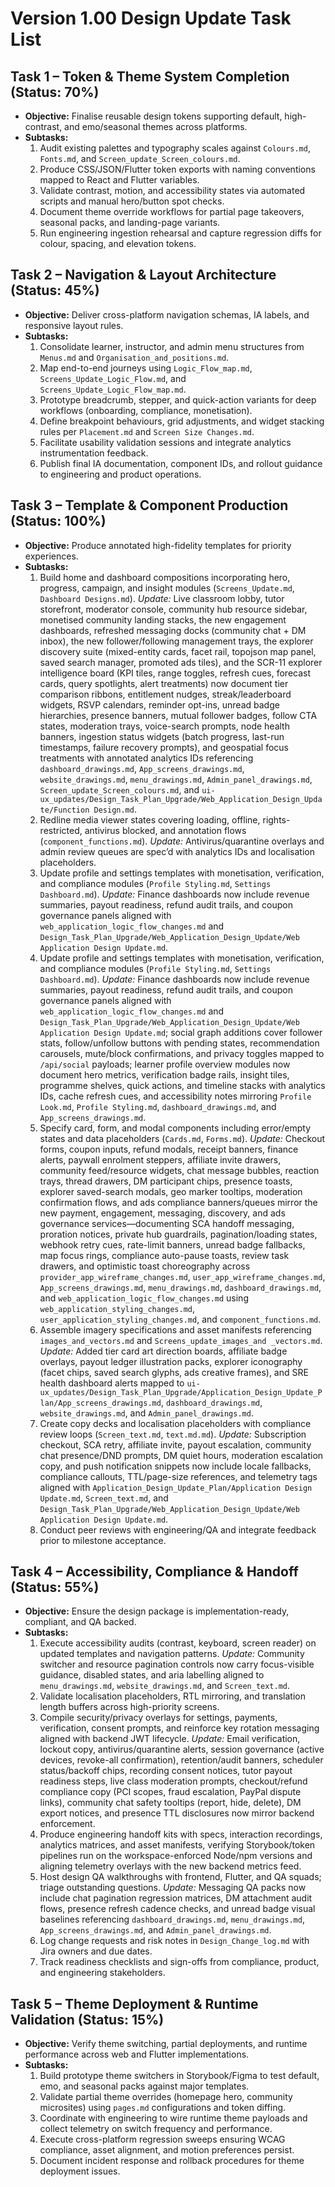 # Version 1.00 Design Update Task List

## Task 1 – Token & Theme System Completion (Status: 70%)
- **Objective:** Finalise reusable design tokens supporting default, high-contrast, and emo/seasonal themes across platforms.
- **Subtasks:**
  1. Audit existing palettes and typography scales against `Colours.md`, `Fonts.md`, and `Screen_update_Screen_colours.md`.
  2. Produce CSS/JSON/Flutter token exports with naming conventions mapped to React and Flutter variables.
  3. Validate contrast, motion, and accessibility states via automated scripts and manual hero/button spot checks.
  4. Document theme override workflows for partial page takeovers, seasonal packs, and landing-page variants.
  5. Run engineering ingestion rehearsal and capture regression diffs for colour, spacing, and elevation tokens.

## Task 2 – Navigation & Layout Architecture (Status: 45%)
- **Objective:** Deliver cross-platform navigation schemas, IA labels, and responsive layout rules.
- **Subtasks:**
  1. Consolidate learner, instructor, and admin menu structures from `Menus.md` and `Organisation_and_positions.md`.
  2. Map end-to-end journeys using `Logic_Flow_map.md`, `Screens_Update_Logic_Flow.md`, and `Screens_Update_Logic_Flow_map.md`.
  3. Prototype breadcrumb, stepper, and quick-action variants for deep workflows (onboarding, compliance, monetisation).
  4. Define breakpoint behaviours, grid adjustments, and widget stacking rules per `Placement.md` and `Screen Size Changes.md`.
  5. Facilitate usability validation sessions and integrate analytics instrumentation feedback.
  6. Publish final IA documentation, component IDs, and rollout guidance to engineering and product operations.

## Task 3 – Template & Component Production (Status: 100%)
- **Objective:** Produce annotated high-fidelity templates for priority experiences.
- **Subtasks:**
  1. Build home and dashboard compositions incorporating hero, progress, campaign, and insight modules (`Screens_Update.md`, `Dashboard Designs.md`). _Update:_ Live classroom lobby, tutor storefront, moderator console, community hub resource sidebar, monetised community landing stacks, the new engagement dashboards, refreshed messaging docks (community chat + DM inbox), the new follower/following management trays, the explorer discovery suite (mixed-entity cards, facet rail, topojson map panel, saved search manager, promoted ads tiles), and the SCR-11 explorer intelligence board (KPI tiles, range toggles, refresh cues, forecast cards, query spotlights, alert treatments) now document tier comparison ribbons, entitlement nudges, streak/leaderboard widgets, RSVP calendars, reminder opt-ins, unread badge hierarchies, presence banners, mutual follower badges, follow CTA states, moderation trays, voice-search prompts, node health banners, ingestion status widgets (batch progress, last-run timestamps, failure recovery prompts), and geospatial focus treatments with annotated analytics IDs referencing `dashboard_drawings.md`, `App_screens_drawings.md`, `website_drawings.md`, `menu_drawings.md`, `Admin_panel_drawings.md`, `Screen_update_Screen_colours.md`, and `ui-ux_updates/Design_Task_Plan_Upgrade/Web_Application_Design_Update/Function Design.md`.
  2. Redline media viewer states covering loading, offline, rights-restricted, antivirus blocked, and annotation flows (`component_functions.md`). _Update:_ Antivirus/quarantine overlays and admin review queues are spec’d with analytics IDs and localisation placeholders.
  3. Update profile and settings templates with monetisation, verification, and compliance modules (`Profile Styling.md`, `Settings Dashboard.md`). _Update:_ Finance dashboards now include revenue summaries, payout readiness, refund audit trails, and coupon governance panels aligned with `web_application_logic_flow_changes.md` and `Design_Task_Plan_Upgrade/Web_Application_Design_Update/Web Application Design Update.md`.
  3. Update profile and settings templates with monetisation, verification, and compliance modules (`Profile Styling.md`, `Settings Dashboard.md`). _Update:_ Finance dashboards now include revenue summaries, payout readiness, refund audit trails, and coupon governance panels aligned with `web_application_logic_flow_changes.md` and `Design_Task_Plan_Upgrade/Web_Application_Design_Update/Web Application Design Update.md`; social graph additions cover follower stats, follow/unfollow buttons with pending states, recommendation carousels, mute/block confirmations, and privacy toggles mapped to `/api/social` payloads; learner profile overview modules now document hero metrics, verification badge rails, insight tiles, programme shelves, quick actions, and timeline stacks with analytics IDs, cache refresh cues, and accessibility notes mirroring `Profile Look.md`, `Profile Styling.md`, `dashboard_drawings.md`, and `App_screens_drawings.md`.
  4. Specify card, form, and modal components including error/empty states and data placeholders (`Cards.md`, `Forms.md`). _Update:_ Checkout forms, coupon inputs, refund modals, receipt banners, finance alerts, paywall enrolment steppers, affiliate invite drawers, community feed/resource widgets, chat message bubbles, reaction trays, thread drawers, DM participant chips, presence toasts, explorer saved-search modals, geo marker tooltips, moderation confirmation flows, and ads compliance banners/queues mirror the new payment, engagement, messaging, discovery, and ads governance services—documenting SCA handoff messaging, proration notices, private hub guardrails, pagination/loading states, webhook retry cues, rate-limit banners, unread badge fallbacks, map focus rings, compliance auto-pause toasts, review task drawers, and optimistic toast choreography across `provider_app_wireframe_changes.md`, `user_app_wireframe_changes.md`, `App_screens_drawings.md`, `menu_drawings.md`, `dashboard_drawings.md`, and `web_application_logic_flow_changes.md` using `web_application_styling_changes.md`, `user_application_styling_changes.md`, and `component_functions.md`.
  5. Assemble imagery specifications and asset manifests referencing `images_and_vectors.md` and `Screens_update_images_and _vectors.md`. _Update:_ Added tier card art direction boards, affiliate badge overlays, payout ledger illustration packs, explorer iconography (facet chips, saved search glyphs, ads creative frames), and SRE health dashboard alerts mapped to `ui-ux_updates/Design_Task_Plan_Upgrade/Application_Design_Update_Plan/App_screens_drawings.md`, `dashboard_drawings.md`, `website_drawings.md`, and `Admin_panel_drawings.md`.
  6. Create copy decks and localisation placeholders with compliance review loops (`Screen_text.md`, `text.md.md`). _Update:_ Subscription checkout, SCA retry, affiliate invite, payout escalation, community chat presence/DND prompts, DM quiet hours, moderation escalation copy, and push notification snippets now include locale fallbacks, compliance callouts, TTL/page-size references, and telemetry tags aligned with `Application_Design_Update_Plan/Application Design Update.md`, `Screen_text.md`, and `Design_Task_Plan_Upgrade/Web_Application_Design_Update/Web Application Design Update.md`.
  7. Conduct peer reviews with engineering/QA and integrate feedback prior to milestone acceptance.

## Task 4 – Accessibility, Compliance & Handoff (Status: 55%)
- **Objective:** Ensure the design package is implementation-ready, compliant, and QA backed.
- **Subtasks:**
  1. Execute accessibility audits (contrast, keyboard, screen reader) on updated templates and navigation patterns. _Update:_ Community switcher and resource pagination controls now carry focus-visible guidance, disabled states, and aria labelling aligned to `menu_drawings.md`, `website_drawings.md`, and `Screen_text.md`.
  2. Validate localisation placeholders, RTL mirroring, and translation length buffers across high-priority screens.
  3. Compile security/privacy overlays for settings, payments, verification, consent prompts, and reinforce key rotation messaging aligned with backend JWT lifecycle. _Update:_ Email verification, lockout copy, antivirus/quarantine alerts, session governance (active devices, revoke-all confirmation), retention/audit banners, scheduler status/backoff chips, recording consent notices, tutor payout readiness steps, live class moderation prompts, checkout/refund compliance copy (PCI scopes, fraud escalation, PayPal dispute links), community chat safety tooltips (report, hide, delete), DM export notices, and presence TTL disclosures now mirror backend enforcement.
  4. Produce engineering handoff kits with specs, interaction recordings, analytics matrices, and asset manifests, verifying Storybook/token pipelines run on the workspace-enforced Node/npm versions and aligning telemetry overlays with the new backend metrics feed.
  5. Host design QA walkthroughs with frontend, Flutter, and QA squads; triage outstanding questions. _Update:_ Messaging QA packs now include chat pagination regression matrices, DM attachment audit flows, presence refresh cadence checks, and unread badge visual baselines referencing `dashboard_drawings.md`, `menu_drawings.md`, `App_screens_drawings.md`, and `Admin_panel_drawings.md`.
  6. Log change requests and risk notes in `Design_Change_log.md` with Jira owners and due dates.
  7. Track readiness checklists and sign-offs from compliance, product, and engineering stakeholders.

## Task 5 – Theme Deployment & Runtime Validation (Status: 15%)
- **Objective:** Verify theme switching, partial deployments, and runtime performance across web and Flutter implementations.
- **Subtasks:**
  1. Build prototype theme switchers in Storybook/Figma to test default, emo, and seasonal packs against major templates.
  2. Validate partial theme overrides (homepage hero, community microsites) using `pages.md` configurations and token diffing.
  3. Coordinate with engineering to wire runtime theme payloads and collect telemetry on switch frequency and performance.
  4. Execute cross-platform regression sweeps ensuring WCAG compliance, asset alignment, and motion preferences persist.
  5. Document incident response and rollback procedures for theme deployment issues.
